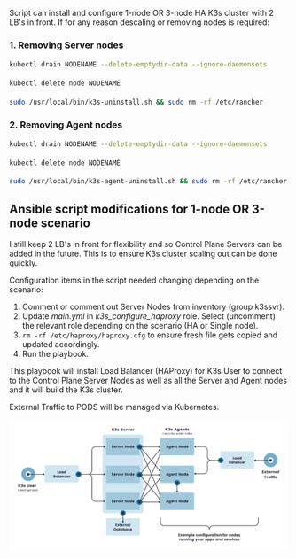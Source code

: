 Script can install and configure 1-node OR 3-node HA K3s cluster with 2 LB's in front.
If for any reason descaling or removing nodes is required:

### 1. Removing Server nodes

```bash
kubectl drain NODENAME --delete-emptydir-data --ignore-daemonsets

kubectl delete node NODENAME

sudo /usr/local/bin/k3s-uninstall.sh && sudo rm -rf /etc/rancher
```

### 2. Removing Agent nodes

```bash
kubectl drain NODENAME --delete-emptydir-data --ignore-daemonsets

kubectl delete node NODENAME

sudo /usr/local/bin/k3s-agent-uninstall.sh && sudo rm -rf /etc/rancher
```

## Ansible script modifications for 1-node OR 3-node scenario

I still keep 2 LB's in front for flexibility and so Control Plane Servers can be added in the future. This is to ensure K3s cluster scaling out can be done quickly.

Configuration items in the script needed changing depending on the scenario:

 1. Comment or comment out Server Nodes from inventory (group k3ssvr).
 2. Update _main.yml_ in _k3s_configure_haproxy_ role. Select (uncomment) the relevant role depending on the scenario (HA or Single node).
 3. `rm -rf /etc/haproxy/haproxy.cfg` to ensure fresh file gets copied and updated accordingly.
 4. Run the playbook.

 This playbook will install Load Balancer (HAProxy) for K3s User to connect to the Control Plane Server Nodes as well as all the Server and Agent nodes and it will build the K3s cluster.

 External Traffic to PODS will be managed via Kubernetes.

 ![K3s Architecture](./assets/k3s-architecture-ha-server-676852353.png)